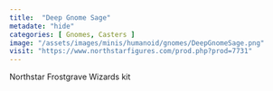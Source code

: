 ```yaml
---
title:  "Deep Gnome Sage"
metadate: "hide"
categories: [ Gnomes, Casters ]
image: "/assets/images/minis/humanoid/gnomes/DeepGnomeSage.png"
visit: "https://www.northstarfigures.com/prod.php?prod=7731"
---
```

Northstar Frostgrave Wizards kit